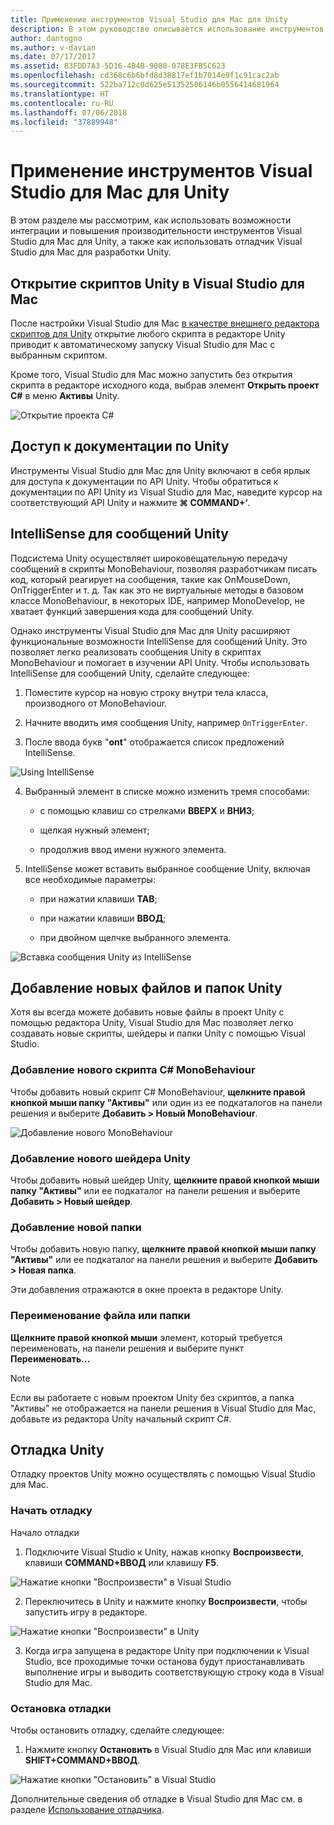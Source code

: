 ```yaml
---
title: Применение инструментов Visual Studio для Mac для Unity
description: В этом руководстве описывается использование инструментов Visual Studio для Mac для Unity
author: dantogno
ms.author: v-davian
ms.date: 07/17/2017
ms.assetid: 83FDD7A3-5D16-4B4B-9080-078E3FB5C623
ms.openlocfilehash: cd368c6b6bfd8d38817ef1b7014e9f1c91cac2ab
ms.sourcegitcommit: 522ba712c0d625e51352506146b0556414681964
ms.translationtype: HT
ms.contentlocale: ru-RU
ms.lasthandoff: 07/06/2018
ms.locfileid: "37889948"
---
```

# <a name="using-visual-studio-for-mac-tools-for-unity"></a>Применение инструментов Visual Studio для Mac для Unity

В этом разделе мы рассмотрим, как использовать возможности интеграции и повышения производительности инструментов Visual Studio для Mac для Unity, а также как использовать отладчик Visual Studio для Mac для разработки Unity.

## <a name="opening-unity-scripts-in-visual-studio-for-mac"></a>Открытие скриптов Unity в Visual Studio для Mac

После настройки Visual Studio для Mac [в качестве внешнего редактора скриптов для Unity](setup-vsmac-tools-unity.md#configure-unity-for-use-with-visual-studio-for-mac) открытие любого скрипта в редакторе Unity приводит к автоматическому запуску Visual Studio для Mac с выбранным скриптом.

Кроме того, Visual Studio для Mac можно запустить без открытия скрипта в редакторе исходного кода, выбрав элемент **Открыть проект C#** в меню **Активы** Unity.

![Открытие проекта C#](media/using-vsmac-tools-unity-image1.png)

## <a name="unity-documentation-access"></a>Доступ к документации по Unity

Инструменты Visual Studio для Mac для Unity включают в себя ярлык для доступа к документации по API Unity. Чтобы обратиться к документации по API Unity из Visual Studio для Mac, наведите курсор на соответствующий API Unity и нажмите **⌘ COMMAND+‘**.

## <a name="intellisense-for-unity-messages"></a>IntelliSense для сообщений Unity
Подсистема Unity осуществляет широковещательную передачу сообщений в скрипты MonoBehaviour, позволяя разработчикам писать код, который реагирует на сообщения, такие как OnMouseDown, OnTriggerEnter и т. д. Так как это не виртуальные методы в базовом классе MonoBehaviour, в некоторых IDE, например MonoDevelop, не хватает функций завершения кода для сообщений Unity.

Однако инструменты Visual Studio для Mac для Unity расширяют функциональные возможности IntelliSense для сообщений Unity. Это позволяет легко реализовать сообщения Unity в скриптах MonoBehaviour и помогает в изучении API Unity. Чтобы использовать IntelliSense для сообщений Unity, сделайте следующее:

1.  Поместите курсор на новую строку внутри тела класса, производного от MonoBehaviour.

2.  Начните вводить имя сообщения Unity, например `OnTriggerEnter`.

3.  После ввода букв "**ont**" отображается список предложений IntelliSense.

  ![Using IntelliSense](media/using-vsmac-tools-unity-image2.png)

4.  Выбранный элемент в списке можно изменить тремя способами:

    * с помощью клавиш со стрелками **ВВЕРХ** и **ВНИЗ**;

    * щелкая нужный элемент;

    * продолжив ввод имени нужного элемента.

5.  IntelliSense может вставить выбранное сообщение Unity, включая все необходимые параметры:

    * при нажатии клавиши **TAB**;

    * при нажатии клавиши **ВВОД**;

    * при двойном щелчке выбранного элемента.

  ![Вставка сообщения Unity из IntelliSense](media/using-vsmac-tools-unity-image3.png)

## <a name="adding-new-unity-files-and-folders"></a>Добавление новых файлов и папок Unity

Хотя вы всегда можете добавить новые файлы в проект Unity с помощью редактора Unity, Visual Studio для Mac позволяет легко создавать новые скрипты, шейдеры и папки Unity с помощью Visual Studio.

### <a name="add-a-new-c-monobehaviour-script"></a>Добавление нового скрипта C# MonoBehaviour

Чтобы добавить новый скрипт C# MonoBehaviour, **щелкните правой кнопкой мыши папку "Активы"** или один из ее подкаталогов на панели решения и выберите **Добавить > Новый MonoBehaviour**.

![Добавление нового MonoBehaviour](media/using-vsmac-tools-unity-image4.png)

### <a name="add-a-new-unity-shader"></a>Добавление нового шейдера Unity

Чтобы добавить новый шейдер Unity, **щелкните правой кнопкой мыши папку "Активы"** или ее подкаталог на панели решения и выберите **Добавить > Новый шейдер**.

### <a name="add-a-new-folder"></a>Добавление новой папки

Чтобы добавить новую папку, **щелкните правой кнопкой мыши папку "Активы"** или ее подкаталог на панели решения и выберите **Добавить > Новая папка**.

Эти добавления отражаются в окне проекта в редакторе Unity.

### <a name="to-rename-a-file-or-folder"></a>Переименование файла или папки
**Щелкните правой кнопкой мыши** элемент, который требуется переименовать, на панели решения и выберите пункт **Переименовать...**

> [!NOTE]
> Если вы работаете с новым проектом Unity без скриптов, а папка "Активы" не отображается на панели решения в Visual Studio для Mac, добавьте из редактора Unity начальный скрипт C#.

## <a name="unity-debugging"></a>Отладка Unity

Отладку проектов Unity можно осуществлять с помощью Visual Studio для Mac.

### <a name="start-debugging"></a>Начать отладку

Начало отладки

1.  Подключите Visual Studio к Unity, нажав кнопку **Воспроизвести**, клавиши **COMMAND+ВВОД** или клавишу **F5**.

  ![Нажатие кнопки "Воспроизвести" в Visual Studio](media/using-vsmac-tools-unity-image5.png)

2.  Переключитесь в Unity и нажмите кнопку **Воспроизвести**, чтобы запустить игру в редакторе.

  ![Нажатие кнопки "Воспроизвести" в Unity](media/using-vsmac-tools-unity-image6.png)

3.  Когда игра запущена в редакторе Unity при подключении к Visual Studio, все проходимые точки останова будут приостанавливать выполнение игры и выводить соответствующую строку кода в Visual Studio для Mac.

### <a name="stop-debugging"></a>Остановка отладки

Чтобы остановить отладку, сделайте следующее:

1.  Нажмите кнопку **Остановить** в Visual Studio для Mac или клавиши **SHIFT+COMMAND+ВВОД**.

  ![Нажатие кнопки "Остановить" в Visual Studio](media/using-vsmac-tools-unity-image7.png)

Дополнительные сведения об отладке в Visual Studio для Mac см. в разделе [Использование отладчика](https://docs.microsoft.com/visualstudio/mac/debugging).
